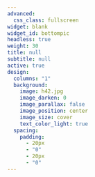 ```yaml
---
advanced:
  css_class: fullscreen
widget: blank
widget_id: bottompic
headless: true
weight: 30
title: null
subtitle: null
active: true
design:
  columns: "1"
  background:
    image: h42.jpg
    image_darken: 0
    image_parallax: false
    image_position: center
    image_size: cover
    text_color_light: true
  spacing:
    padding:
      - 20px
      - "0"
      - 20px
      - "0"
---
```


